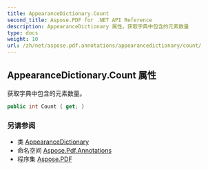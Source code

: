 ```yaml
---
title: AppearanceDictionary.Count
second_title: Aspose.PDF for .NET API Reference
description: AppearanceDictionary 属性。获取字典中包含的元素数量
type: docs
weight: 10
url: /zh/net/aspose.pdf.annotations/appearancedictionary/count/
---
```

## AppearanceDictionary.Count 属性

获取字典中包含的元素数量。

```csharp
public int Count { get; }
```

### 另请参阅

* 类 [AppearanceDictionary](../)
* 命名空间 [Aspose.Pdf.Annotations](../../../aspose.pdf.annotations/)
* 程序集 [Aspose.PDF](../../../)